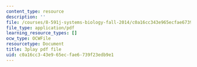 ```yaml
---
content_type: resource
description: ''
file: /courses/8-591j-systems-biology-fall-2014/c0a16cc343e965ecfae6739f23edb9e1_gc3O2sKIsX4.pdf
file_type: application/pdf
learning_resource_types: []
ocw_type: OCWFile
resourcetype: Document
title: 3play pdf file
uid: c0a16cc3-43e9-65ec-fae6-739f23edb9e1
---
```

